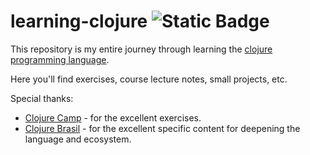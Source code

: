 # learning-clojure ![Static Badge](https://img.shields.io/badge/clojure.org-green?style=flat&logo=clojure)

This repository is my entire journey through learning
the [clojure programming language](https://clojure.org/about/rationale).

Here you'll find exercises, course lecture notes, small projects, etc.

Special thanks:

- [Clojure Camp](https://clojure.camp) - for the excellent exercises.
- [Clojure Brasil](https://clojurebrasil.com.br) - for the excellent specific content for deepening the language and
  ecosystem.